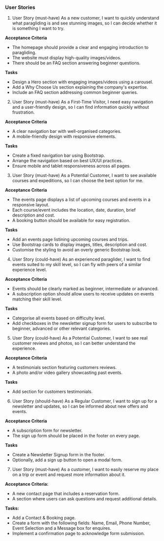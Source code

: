 ### User Stories

1. User Story (must-have)
As a new customer, I want to quickly understand what paragliding is and see stunning images, so I can decide whether it is something I want to try.

**Acceptance Criteria**
- The homepage should provide a clear and engaging introduction to paragliding.
- The website must display high-quality images/videos.
- There should be an FAQ section answering beginner questions.

**Tasks**
- Design a Hero section with engaging images/videos using a carousel.
- Add a Why Choose Us section explaining the company's expertise.
- Include an FAQ section addressing common beginner queries.

2. User Story (must-have)
As a First-Time Visitor, I need easy navigation and a user-friendly design, so I can find information quickly without frustration.

**Acceptance Criteria**
- A clear navigation bar with well-organised categories.
- A mobile-friendly design with responsive elements.

**Tasks**
- Create a fixed navigation bar using Bootstrap.
- Arrange the navigation based on best UX/UI practices.
- Ensure mobile and tablet responsiveness across all pages.

3. User Story (must-have)
As a Potential Customer, I want to see available courses and expeditions, so I can choose the best option for me.

**Acceptance Criteria**
- The events page displays a list of upcoming courses and events in a responsive layout.
- Each course/event includes the location, date, duration, brief description and cost.
- A booking button should be available for easy registration.

**Tasks**
- Add an events page listining upcoming courses and trips.
- Use Bootstrap cards to display images, titles, description and cost.
- Customise the styling to avoid an overly generic Bootstrap look.

4. User Story (could-have)
As an experienced paraglider, I want to find events suited to my skill level, so I can fly with peers of a similar experience level.

**Acceptance Criteria**
- Events should be clearly marked as beginner, intermediate or advanced.
- A subscription option should allow users to receive updates on events matching their skill level.

**Tasks**
- Categorise all events based on difficulty level.
- Add checkboxes in the newsletter signup form for users to subscribe to beginner, advanced or other relevant categories.

5. User Story (could-have)
As  a Potential Customer, I want to see real customer reviews and photos, so I can better understand the experience.

**Acceptance Criteria**
- A testimonials section featuring customers reviews.
- A photo and/or video gallery showcasting past events.

**Tasks**
- Add section for customers testimonials.

6. User Story (should-have)
As a Regular Customer, I want to sign up for a newsletter and updates, so I can be informed about new offers and events.

**Acceptance Criteria**
- A subscription form for newsletter.
- The sign up form should be placed in the footer on every page.

**Tasks**
- Create a Newsletter Signup form in the footer.
- Optionally, add a sign up button to open a modal form.

7. User Story (must-have)
As a customer, I want to easily reserve my place on a trip or event and request more information about it.

**Acceptance Criteria:**
- A new contact page that includes a reservation form.
- A section where users can ask questions and request additional details.

**Tasks:**
- Add a Contact & Booking page.
- Create a form with the following fields: Name, Email, Phone Number, Event Selection and a Message box for enquires.
- Implement a confirmation page to acknowledge form submission.
